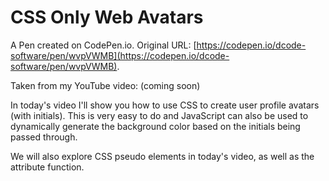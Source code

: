 # CSS Only Web Avatars

A Pen created on CodePen.io. Original URL: [https://codepen.io/dcode-software/pen/wvpVWMB](https://codepen.io/dcode-software/pen/wvpVWMB).

Taken from my YouTube video:
(coming soon)

In today's video I'll show you how to use CSS to create user profile avatars (with initials). This is very easy to do and JavaScript can also be used to dynamically generate the background color based on the initials being passed through.

We will also explore CSS pseudo elements in today's video, as well as the attribute function.
